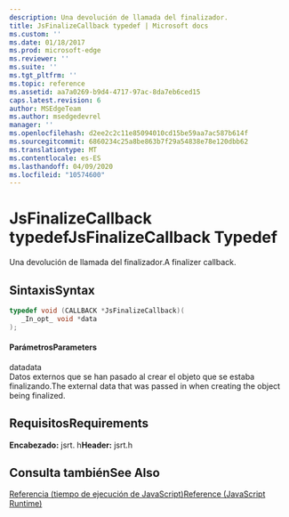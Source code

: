 ```yaml
---
description: Una devolución de llamada del finalizador.
title: JsFinalizeCallback typedef | Microsoft docs
ms.custom: ''
ms.date: 01/18/2017
ms.prod: microsoft-edge
ms.reviewer: ''
ms.suite: ''
ms.tgt_pltfrm: ''
ms.topic: reference
ms.assetid: aa7a0269-b9d4-4717-97ac-8da7eb6ced15
caps.latest.revision: 6
author: MSEdgeTeam
ms.author: msedgedevrel
manager: ''
ms.openlocfilehash: d2ee2c2c11e85094010cd15be59aa7ac587b614f
ms.sourcegitcommit: 6860234c25a8be863b7f29a54838e78e120dbb62
ms.translationtype: MT
ms.contentlocale: es-ES
ms.lasthandoff: 04/09/2020
ms.locfileid: "10574600"
---
```

# <span data-ttu-id="57a9c-103">JsFinalizeCallback typedef</span><span class="sxs-lookup"><span data-stu-id="57a9c-103">JsFinalizeCallback Typedef</span></span>
<span data-ttu-id="57a9c-104">Una devolución de llamada del finalizador.</span><span class="sxs-lookup"><span data-stu-id="57a9c-104">A finalizer callback.</span></span>  
  
## <span data-ttu-id="57a9c-105">Sintaxis</span><span class="sxs-lookup"><span data-stu-id="57a9c-105">Syntax</span></span>  
  
```cpp  
typedef void (CALLBACK *JsFinalizeCallback)(  
   _In_opt_ void *data  
);  
```  
  
#### <span data-ttu-id="57a9c-106">Parámetros</span><span class="sxs-lookup"><span data-stu-id="57a9c-106">Parameters</span></span>  
 <span data-ttu-id="57a9c-107">data</span><span class="sxs-lookup"><span data-stu-id="57a9c-107">data</span></span>  
 <span data-ttu-id="57a9c-108">Datos externos que se han pasado al crear el objeto que se estaba finalizando.</span><span class="sxs-lookup"><span data-stu-id="57a9c-108">The external data that was passed in when creating the object being finalized.</span></span>  
  
## <span data-ttu-id="57a9c-109">Requisitos</span><span class="sxs-lookup"><span data-stu-id="57a9c-109">Requirements</span></span>  
 <span data-ttu-id="57a9c-110">**Encabezado:** jsrt. h</span><span class="sxs-lookup"><span data-stu-id="57a9c-110">**Header:** jsrt.h</span></span>  
  
## <span data-ttu-id="57a9c-111">Consulta también</span><span class="sxs-lookup"><span data-stu-id="57a9c-111">See Also</span></span>  
 [<span data-ttu-id="57a9c-112">Referencia (tiempo de ejecución de JavaScript)</span><span class="sxs-lookup"><span data-stu-id="57a9c-112">Reference (JavaScript Runtime)</span></span>](../chakra-hosting/reference-javascript-runtime.md)